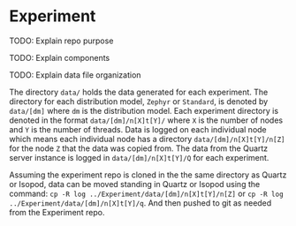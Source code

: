# Experiment

TODO: Explain repo purpose

TODO: Explain components

TODO: Explain data file organization

The directory `data/` holds the data generated for each experiment. The directory for each distribution model, `Zephyr` or `Standard`, is denoted by `data/[dm]` where `dm` is the distribution model. Each experiment directory is denoted in the format `data/[dm]/n[X]t[Y]/` where `X` is the number of nodes and `Y` is the number of threads. Data is logged on each individual node which means each individual node has a directory `data/[dm]/n[X]t[Y]/n[Z]` for the node `Z` that the data was copied from. The data from the Quartz server instance is logged in `data/[dm]/n[X]t[Y]/Q` for each experiment.

Assuming the experiment repo is cloned in the the same directory as Quartz or Isopod, data can be moved standing in Quartz or Isopod using the command:
`cp -R log ../Experiment/data/[dm]/n[X]t[Y]/n[Z]` or `cp -R log ../Experiment/data/[dm]/n[X]t[Y]/q`. And then pushed to git as needed from the Experiment repo.
